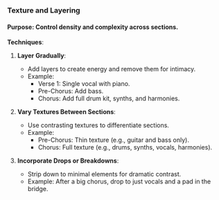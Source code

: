 ### **Texture and Layering**

#### **Purpose**: Control density and complexity across sections.

**Techniques**:

1. **Layer Gradually**:
    
    - Add layers to create energy and remove them for intimacy.
    - Example:
        - Verse 1: Single vocal with piano.
        - Pre-Chorus: Add bass.
        - Chorus: Add full drum kit, synths, and harmonies.
2. **Vary Textures Between Sections**:
    
    - Use contrasting textures to differentiate sections.
    - Example:
        - Pre-Chorus: Thin texture (e.g., guitar and bass only).
        - Chorus: Full texture (e.g., drums, synths, vocals, harmonies).
3. **Incorporate Drops or Breakdowns**:
    
    - Strip down to minimal elements for dramatic contrast.
    - Example: After a big chorus, drop to just vocals and a pad in the bridge.